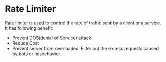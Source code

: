 # Rate Limiter


Rate limiter is used to control the rate of traffic sent by a client or a service. It has following benefit:
* Prevent DOS(denial of Service) attack
* Reduce Cost
* Prevent server from overloaded. Filter out the excess requests caused by bots or misbehavior.

